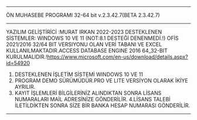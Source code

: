 **********************************************************
ÖN MUHASEBE PROGRAMI 32-64 bit v.2.3.42.7(BETA 2.3.42.7)
**********************************************************
YAZILIM GELİŞTİRİCİ :MURAT IRKAN 2022-2023  DESTEKLENEN SİSTEMLER: WINDOWS 10 VE 11 (NOT:8.1 DESTEĞİ DENENMEDİ.!)
OFİS 2021/2016 32/64 BIT VERSIYONU OLAN  VERİ TABANI VE EXCEL KULLANILMAKTADIR.ACCESS DATABASE ENGINE 2016 64_32-BIT  
KURULMALIDIR.!https://www.microsoft.com/en-us/download/details.aspx?id=54920
1. DESTEKLENEN İŞLETİM SİSTEMİ WINDOWS 10 VE 11 
2. PROGRAM DEMO SÜRÜMÜDÜR.PRO VE LITE VERSİYON OLARAK İKİYE AYRILIR.
3. KAYIT İŞLEMLERİ BİLGİLERİNİZ ALINDIKTAN SONRA LİSANS NUMARALARI MAİL ADRESİNİZE GÖNDERİLİR.
4.LİSANS TALEBİ İLETİLDİKTEN SONRA SİZE BİR BANKA HESAP NUMARASI GÖNDERİLİR.
*********************************************************************************************************************




